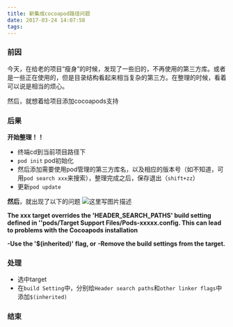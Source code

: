 ```yaml
---
title: 新集成cocoapod路径问题
date: 2017-03-24 14:07:58
tags:
---
```



### 前因

今天，在给老的项目“瘦身”的时候，发现了一些旧的，不再使用的第三方库。或者是一些正在使用的，但是目录结构看起来相当复杂的第三方。在整理的时候，看着可以说是相当的烦心。

然后，就想着给项目添加cocoapods支持

### 后果
**开始整理！！**

<!--more-->

-   终端cd到当前项目路径下
-   `pod init` pod初始化
-   然后添加需要使用pod管理的第三方库名，以及相应的版本号（如不知道，可用`pod search xxx`来搜索），整理完成之后，保存退出（`shift+zz`）
-   更新`pod update`

**然后**，就出现了以下的问题
![这里写图片描述](http://img.blog.csdn.net/20170324150644507?watermark/2/text/aHR0cDovL2Jsb2cuY3Nkbi5uZXQvd3d3d3d3d3d3d3d3ZGk=/font/5a6L5L2T/fontsize/400/fill/I0JBQkFCMA==/dissolve/70/gravity/SouthEast)



**The xxx target overrides the 'HEADER_SEARCH_PATHS' build setting defined in ''pods/Target Support Files/Pods-xxxxx.config. This can lead to problems with the Cocoapods installation**

**-Use the '$(inherited)' flag, or**
**-Remove the build settings from the target.**

### 处理

-	选中target
-	在`build Setting`中，分别给`Header search paths`和`other linker flags`中添加`$(inherited)`

### 结束
